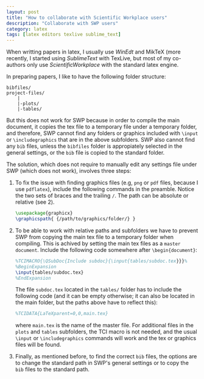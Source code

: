 ```yaml
---
layout: post
title: "How to collaborate with Scientific Workplace users"
description: "Collaborate with SWP users"
category: latex
tags: [latex editors texlive sublime_text]
---
```


When writting papers in latex, I usually use _WinEdt_ and MikTeX (more recently,
I started using _SublimeText_ with TexLive, but most of my co-authors only use
_ScientificWorkplace_ with the standard latex engine.

In preparing papers, I like to have the following folder structure:

```
bibfiles/
project-files/
    |
    |-plots/
    |-tables/
```

But this does not work for SWP because in order to compile the main document, it copies the  tex file to a temporary file under a temporary folder, and therefore, SWP cannot find any folders or graphics included with
`\input` or `\includegraphics` that are in the above subfolders. SWP also cannot find any `bib` files, unless the `bibfiles` folder is appropiately selected in the general settings, or the `bib` file is copied to the standard folder.

The solution, which does not require to manually edit any settings file under SWP (which does not work), involves three steps:

1. To fix the issue with finding graphics files (e.g, `png` or `pdf` files, because I use `pdflatex`), include the following commands in the preamble. Notice the two sets of braces and the trailing `/`. The path can be absolute or relative (see 2).

    ```latex
    \usepackage{graphicx}
    \graphicspath{ {/path/to/graphics/folder/} }
    ```

2. To be able to work with relative paths and subfolders we have to prevent SWP from copying the main tex file to a temporary folder when compiling. This is achived by setting the main tex files as a `master document`. Include the following code somewhere after `\begin{document}`:

    ```latex
    %TCIMACRO{\QSubDoc{Include subdoc}{\input{tables/subdoc.tex}}}%
    %BeginExpansion
    \input{tables/subdoc.tex}
    %EndExpansion
    ```

    The file `subdoc.tex` located in the `tables/` folder has to include the following code (and it can be empty otherwise; it can also be located in the main folder, but the paths above have to reflect this):

    ```latex
    %TCIDATA{LaTeXparent=0,0,main.tex}
    ```
    
    where `main.tex` is the name of the master file. For additional files in the `plots` and `tables` subfolders, the TCI macro is not needed, and the usual `\input` or `\includegraphics` commands will work and the tex or graphics files will be found.

3. Finally, as mentioned before, to find the correct `bib` files, the options are to change the standard path in SWP's general settings or to copy the `bib` files to the standard path.



